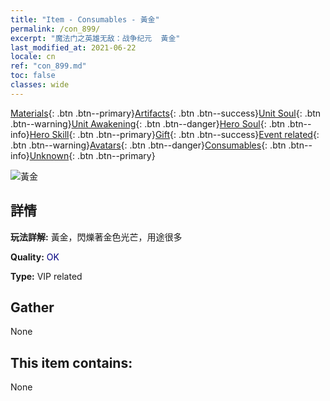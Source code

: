 ```yaml
---
title: "Item - Consumables - 黃金"
permalink: /con_899/
excerpt: "魔法门之英雄无敌：战争纪元  黃金"
last_modified_at: 2021-06-22
locale: cn
ref: "con_899.md"
toc: false
classes: wide
---
```

 [Materials](/ItemsCN/){: .btn .btn--primary}[Artifacts](/ItemsCN/Artifacts/){: .btn .btn--success}[Unit Soul](/ItemsCN/UnitSoul/){: .btn .btn--warning}[Unit Awakening](/ItemsCN/UnitAwakening/){: .btn .btn--danger}[Hero Soul](/ItemsCN/HeroSoul/){: .btn .btn--info}[Hero Skill](/ItemsCN/HeroSkill/){: .btn .btn--primary}[Gift](/ItemsCN/Gift/){: .btn .btn--success}[Event related](/ItemsCN/Events/){: .btn .btn--warning}[Avatars](/ItemsCN/Avatars/){: .btn .btn--danger}[Consumables](/ItemsCN/Consumables/){: .btn .btn--info}[Unknown](/ItemsCN/Unknown/){: .btn .btn--primary}

 ![黃金](/images/t/i_103.png)

## 詳情
 **玩法詳解:** 黃金，閃爍著金色光芒，用途很多

 **Quality:** <span style="color: #000080">OK</span>

 **Type:** VIP related

## Gather

  None

## This item contains:

  None

